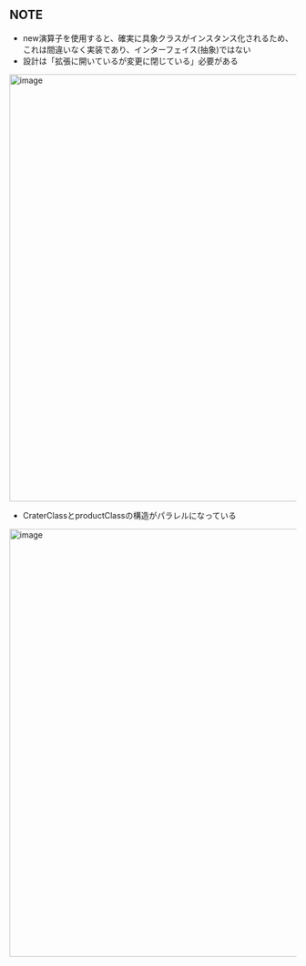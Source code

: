 ## NOTE
- new演算子を使用すると、確実に具象クラスがインスタンス化されるため、これは間違いなく実装であり、インターフェイス(抽象)ではない
- 設計は「拡張に開いているが変更に閉じている」必要がある

<img width="750" alt="image" src="https://user-images.githubusercontent.com/50207951/181878321-dde2c3a1-1de0-485f-86c6-d510d3008a2b.png">

- CraterClassとproductClassの構造がパラレルになっている

<img width="751" alt="image" src="https://user-images.githubusercontent.com/50207951/181919063-493c1b2a-5ac5-41b2-aa71-718c04cff096.png">